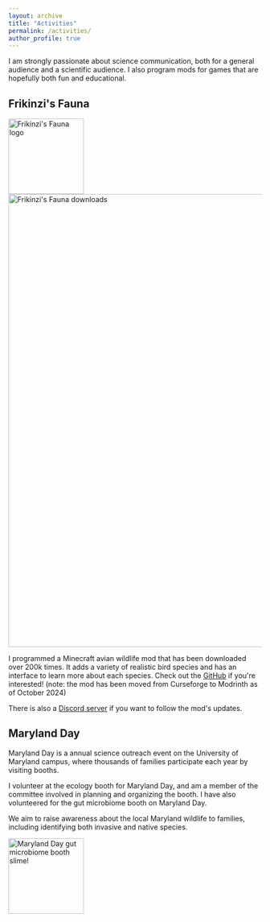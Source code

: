 ```yaml
---
layout: archive
title: "Activities"
permalink: /activities/
author_profile: true
---
```


I am strongly passionate about science communication, both for a general audience and a scientific audience. I also program mods for games that are hopefully both fun and educational.

## Frikinzi's Fauna
<img src="https://frikinzi.github.io/files/ff-logo.png" alt="Frikinzi's Fauna logo" width="150">
<img src="https://frikinzi.github.io/files/mod_downloads.png" alt="Frikinzi's Fauna downloads" width="900">

I programmed a Minecraft avian wildlife mod that has been downloaded over 200k times. It adds a variety of realistic bird species and has an interface to learn more about each species. Check out the [GitHub](https://github.com/frikinzi/frikinzis_fauna) if you're interested! (note: the mod has been moved from Curseforge to Modrinth as of October 2024)

There is also a [Discord server](https://discord.com/invite/xArJJrAkBg) if you want to follow the mod's updates. 

## Maryland Day
Maryland Day is a annual science outreach event on the University of Maryland campus, where thousands of families participate each year by visiting booths. 

I volunteer at the ecology booth for Maryland Day, and am a member of the committee involved in planning and organizing the booth. I have also volunteered for the gut microbiome booth on Maryland Day.

We aim to raise awareness about the local Maryland wildlife to families, including identifying both invasive and native species. 

<img src="https://frikinzi.github.io/files/md-day.png" alt="Maryland Day gut microbiome booth slime!" width="150">

